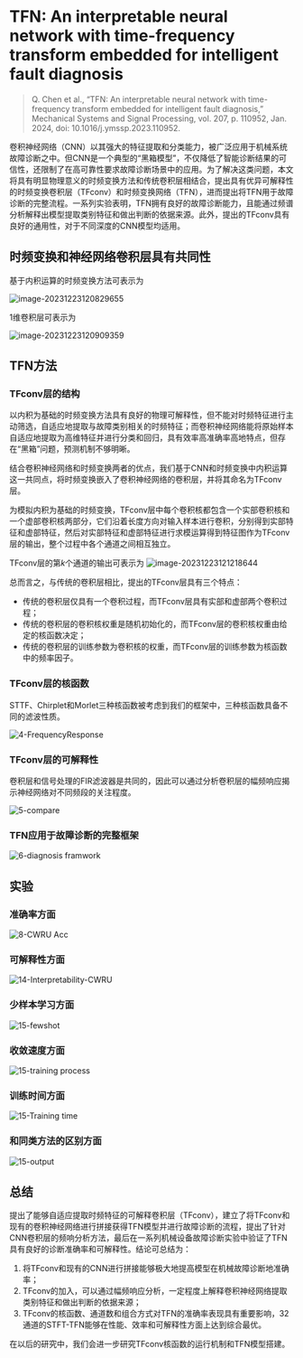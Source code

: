 # TFN: An interpretable neural network with time-frequency transform embedded for intelligent fault diagnosis


> Q. Chen et al., “TFN: An interpretable neural network with time-frequency transform embedded for intelligent fault diagnosis,” Mechanical Systems and Signal Processing, vol. 207, p. 110952, Jan. 2024, doi: 10.1016/j.ymssp.2023.110952.


卷积神经网络（CNN）以其强大的特征提取和分类能力，被广泛应用于机械系统故障诊断之中。但CNN是一个典型的“黑箱模型”，不仅降低了智能诊断结果的可信性，还限制了在高可靠性要求故障诊断场景中的应用。为了解决这类问题，本文将具有明显物理意义的时频变换方法和传统卷积层相结合，提出具有优异可解释性的时频变换卷积层（TFconv）和时频变换网络（TFN），进而提出将TFN用于故障诊断的完整流程。一系列实验表明，TFN拥有良好的故障诊断能力，且能通过频谱分析解释出模型提取类别特征和做出判断的依据来源。此外，提出的TFconv具有良好的通用性，对于不同深度的CNN模型均适用。

## 时频变换和神经网络卷积层具有共同性

基于内积运算的时频变换方法可表示为

![image-20231223120829655](./images/image-20231223120829655.png)

1维卷积层可表示为

![image-20231223120909359](./images/image-20231223120909359.png)

## TFN方法

### TFconv层的结构

以内积为基础的时频变换方法具有良好的物理可解释性，但不能对时频特征进行主动筛选，自适应地提取与故障类别相关的时频特征；而卷积神经网络能将原始样本自适应地提取为高维特征并进行分类和回归，具有效率高准确率高地特点，但存在“黑箱”问题，预测机制不够明晰。

结合卷积神经网络和时频变换两者的优点，我们基于CNN和时频变换中内积运算这一共同点，将时频变换嵌入了卷积神经网络的卷积层，并将其命名为TFconv层。

为模拟内积为基础的时频变换，TFconv层中每个卷积核都包含一个实部卷积核和一个虚部卷积核两部分，它们沿着长度方向对输入样本进行卷积，分别得到实部特征和虚部特征，然后对实部特征和虚部特征进行求模运算得到特征图作为TFconv层的输出，整个过程中各个通道之间相互独立。

TFconv层的第$k$个通道的输出可表示为
![image-20231223121218644](./images/image-20231223121218644.png)

总而言之，与传统的卷积层相比，提出的TFconv层具有三个特点：

* 传统的卷积层仅具有一个卷积过程，而TFconv层具有实部和虚部两个卷积过程；
* 传统的卷积层的卷积核权重是随机初始化的，而TFconv层的卷积核权重由给定的核函数决定；
* 传统的卷积层的训练参数为卷积核的权重，而TFconv层的训练参数为核函数中的频率因子。

### TFconv层的核函数

STTF、Chirplet和Morlet三种核函数被考虑到我们的框架中，三种核函数具备不同的滤波性质。

![4-FrequencyResponse](./images/4-FrequencyResponse.jpg)

### TFconv层的可解释性

卷积层和信号处理的FIR滤波器是共同的，因此可以通过分析卷积层的幅频响应揭示神经网络对不同频段的关注程度。

![5-compare](./images/5-compare.jpg)

### TFN应用于故障诊断的完整框架

![6-diagnosis framwork](./images/6-diagnosis%20framwork.jpg)

## 实验

### 准确率方面

![8-CWRU Acc](./images/8-CWRU%20Acc.jpg)

### 可解释性方面

![14-Interpretability-CWRU](./images/14-Interpretability-CWRU.jpg)

### 少样本学习方面

![15-fewshot](./images/15-fewshot.jpg)

### 收敛速度方面

![15-training process](./images/15-training%20process.jpg)

### 训练时间方面

![15-Training time](./images/15-Training%20time.jpg)

### 和同类方法的区别方面

![15-output](./images/15-output.jpg)

## 总结

提出了能够自适应提取时频特征的可解释卷积层（TFconv），建立了将TFconv和现有的卷积神经网络进行拼接获得TFN模型并进行故障诊断的流程，提出了针对CNN卷积层的频响分析方法，最后在一系列机械设备故障诊断实验中验证了TFN具有良好的诊断准确率和可解释性。结论可总结为：

1. 将TFconv和现有的CNN进行拼接能够极大地提高模型在机械故障诊断地准确率；
2.  TFconv的加入，可以通过幅频响应分析，一定程度上解释卷积神经网络提取类别特征和做出判断的依据来源；
3. TFconv的核函数、通道数和组合方式对TFN的准确率表现具有重要影响，32通道的STFT-TFN能够在性能、效率和可解释性方面上达到综合最优。

在以后的研究中，我们会进一步研究TFconv核函数的运行机制和TFN模型搭建。